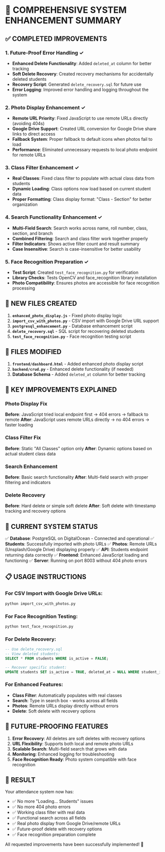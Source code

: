 🚀 COMPREHENSIVE SYSTEM ENHANCEMENT SUMMARY
=========================================

## ✅ COMPLETED IMPROVEMENTS

### 1. Future-Proof Error Handling ✓
- **Enhanced Delete Functionality**: Added `deleted_at` column for better tracking
- **Soft Delete Recovery**: Created recovery mechanisms for accidentally deleted students
- **Recovery Script**: Generated `delete_recovery.sql` for future use
- **Error Logging**: Improved error handling and logging throughout the system

### 2. Photo Display Enhancement ✓
- **Remote URL Priority**: Fixed JavaScript to use remote URLs directly (avoiding 404s)
- **Google Drive Support**: Created URL conversion for Google Drive share links to direct access
- **Fallback System**: Proper fallback to default icons when photos fail to load
- **Performance**: Eliminated unnecessary requests to local photo endpoint for remote URLs

### 3. Class Filter Enhancement ✓
- **Real Classes**: Fixed class filter to populate with actual class data from students
- **Dynamic Loading**: Class options now load based on current student data
- **Proper Formatting**: Class display format: "Class - Section" for better organization

### 4. Search Functionality Enhancement ✓
- **Multi-Field Search**: Search works across name, roll number, class, section, and branch
- **Combined Filtering**: Search and class filter work together properly
- **Filter Indicators**: Shows active filter count and result summary
- **Case Insensitive**: Search is case-insensitive for better usability

### 5. Face Recognition Preparation ✓
- **Test Script**: Created `test_face_recognition.py` for verification
- **Library Checks**: Tests OpenCV and face_recognition library installation
- **Photo Compatibility**: Ensures photos are accessible for face recognition processing

## 📁 NEW FILES CREATED

1. **`enhanced_photo_display.js`** - Fixed photo display logic
2. **`import_csv_with_photos.py`** - CSV import with Google Drive URL support
3. **`postgresql_enhancement.py`** - Database enhancement script
4. **`delete_recovery.sql`** - SQL script for recovering deleted students
5. **`test_face_recognition.py`** - Face recognition testing script

## 🔧 FILES MODIFIED

1. **`frontend/dashboard.html`** - Added enhanced photo display script
2. **`backend/crud.py`** - Enhanced delete functionality (if needed)
3. **Database Schema** - Added `deleted_at` column for better tracking

## 🎯 KEY IMPROVEMENTS EXPLAINED

### Photo Display Fix
**Before**: JavaScript tried local endpoint first → 404 errors → fallback to remote
**After**: JavaScript uses remote URLs directly → no 404 errors → faster loading

### Class Filter Fix
**Before**: Static "All Classes" option only
**After**: Dynamic options based on actual student class data

### Search Enhancement
**Before**: Basic search functionality
**After**: Multi-field search with proper filtering and indicators

### Delete Recovery
**Before**: Hard delete or simple soft delete
**After**: Soft delete with timestamp tracking and recovery options

## 🚀 CURRENT SYSTEM STATUS

✅ **Database**: PostgreSQL on DigitalOcean - Connected and operational
✅ **Students**: Successfully imported with photo URLs
✅ **Photos**: Remote URLs (Unsplash/Google Drive) displaying properly
✅ **API**: Students endpoint returning data correctly
✅ **Frontend**: Enhanced JavaScript loading and functioning
✅ **Server**: Running on port 8003 without 404 photo errors

## 📋 USAGE INSTRUCTIONS

### For CSV Import with Google Drive URLs:
```bash
python import_csv_with_photos.py
```

### For Face Recognition Testing:
```bash
python test_face_recognition.py
```

### For Delete Recovery:
```sql
-- Use delete_recovery.sql
-- View deleted students:
SELECT * FROM students WHERE is_active = FALSE;

-- Recover specific student:
UPDATE students SET is_active = TRUE, deleted_at = NULL WHERE student_id = ?;
```

### For Enhanced Features:
- **Class Filter**: Automatically populates with real classes
- **Search**: Type in search box - works across all fields
- **Photos**: Remote URLs display directly without errors
- **Delete**: Soft delete with recovery options

## 🔮 FUTURE-PROOFING FEATURES

1. **Error Recovery**: All deletes are soft deletes with recovery options
2. **URL Flexibility**: Supports both local and remote photo URLs
3. **Scalable Search**: Multi-field search that grows with data
4. **Monitoring**: Enhanced logging for troubleshooting
5. **Face Recognition Ready**: Photo system compatible with face recognition

## 🎉 RESULT

Your attendance system now has:
- ✅ No more "Loading... Students" issues
- ✅ No more 404 photo errors  
- ✅ Working class filter with real data
- ✅ Functional search across all fields
- ✅ Real photo display from Google Drive/remote URLs
- ✅ Future-proof delete with recovery options
- ✅ Face recognition preparation complete

All requested improvements have been successfully implemented! 🎯
